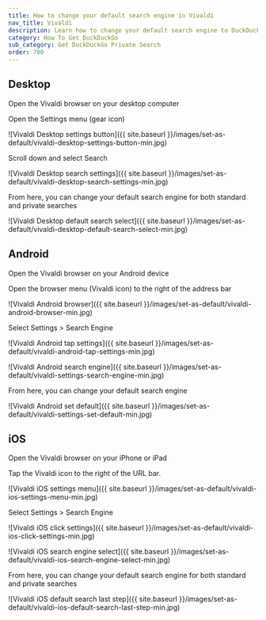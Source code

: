 ```yaml
---
title: How to change your default search engine in Vivaldi
nav_title: Vivaldi
description: Learn how to change your default search engine to DuckDuckGo in Vivaldi for desktop, Android, and iOS.
category: How To Get DuckDuckGo
sub_category: Get DuckDuckGo Private Search
order: 700
---
```


## Desktop

Open the Vivaldi browser on your desktop computer

Open the Settings menu (gear icon)

![Vivaldi Desktop settings button]({{ site.baseurl }}/images/set-as-default/vivaldi-desktop-settings-button-min.jpg)

Scroll down and select Search

![Vivaldi Desktop search settings]({{ site.baseurl }}/images/set-as-default/vivaldi-desktop-search-settings-min.jpg)

From here, you can change your default search engine for both standard and private searches

![Vivaldi Desktop default search select]({{ site.baseurl }}/images/set-as-default/vivaldi-desktop-default-search-select-min.jpg)

## Android

Open the Vivaldi browser on your Android device

Open the browser menu (Vivaldi icon) to the right of the address bar

![Vivaldi Android browser]({{ site.baseurl }}/images/set-as-default/vivaldi-android-browser-min.jpg)

Select Settings > Search Engine

![Vivaldi Android tap settings]({{ site.baseurl }}/images/set-as-default/vivaldi-android-tap-settings-min.jpg)

![Vivaldi Android search engine]({{ site.baseurl }}/images/set-as-default/vivaldi-settings-search-engine-min.jpg)

From here, you can change your default search engine

![Vivaldi Android set default]({{ site.baseurl }}/images/set-as-default/vivaldi-settings-set-default-min.jpg)

## iOS

Open the Vivaldi browser on your iPhone or iPad

Tap the Vivaldi icon to the right of the URL bar.

![Vivaldi iOS settings menu]({{ site.baseurl }}/images/set-as-default/vivaldi-ios-settings-menu-min.jpg)

Select Settings > Search Engine

![Vivaldi iOS click settings]({{ site.baseurl }}/images/set-as-default/vivaldi-ios-click-settings-min.jpg)

![Vivaldi iOS search engine select]({{ site.baseurl }}/images/set-as-default/vivaldi-ios-search-engine-select-min.jpg)

From here, you can change your default search engine for both standard and private searches

![Vivaldi iOS default search last step]({{ site.baseurl }}/images/set-as-default/vivaldi-ios-default-search-last-step-min.jpg)
